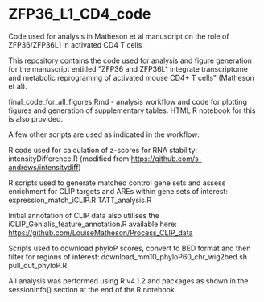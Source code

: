 # ZFP36_L1_CD4_code
Code used for analysis in Matheson et al manuscript on the role of ZFP36/ZFP36L1 in activated CD4 T cells


This repository contains the code used for analysis and figure generation for the manuscript entitled "ZFP36 and ZFP36L1 integrate transcriptome and metabolic reprograming of activated mouse CD4+ T cells" (Matheson et al). 

final_code_for_all_figures.Rmd - analysis workflow and code for plotting figures and generation of supplementary tables.
HTML R notebook for this is also provided.

A few other scripts are used as indicated in the workflow:

R code used for calculation of z-scores for RNA stability:
intensityDifference.R (modified from https://github.com/s-andrews/intensitydiff)

R scripts used to generate matched control gene sets and assess enrichment for CLIP targets and AREs within gene sets of interest:
expression_match_iCLIP.R
TATT_analysis.R

Initial annotation of CLIP data also utilises the iCLIP_Genialis_feature_annotation.R available here:
https://github.com/LouiseMatheson/Process_CLIP_data

Scripts used to download phyloP scores, convert to BED format and then filter for regions of interest:
download_mm10_phyloP60_chr_wig2bed.sh
pull_out_phyloP.R 



All analysis was performed using R v4.1.2 and packages as shown in the sessionInfo() section at the end of the R notebook. 
